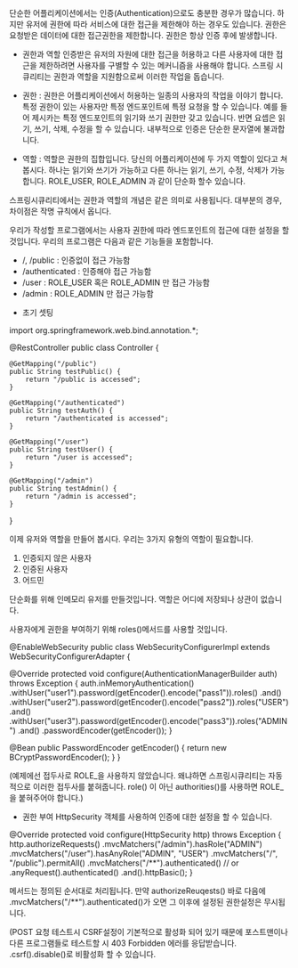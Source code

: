 단순한 어플리케이션에서는 인증(Authentication)으로도 충분한 경우가 많습니다.
하지만 유저에 권한에 따라 서비스에 대한 접근을 제한해야 하는 경우도 있습니다.
권한은 요청받은 데이터에 대한 접근권한을 제한합니다.
권한은 항상 인증 후에 발생합니다.

- 권한과 역할
인증받은 유저의 자원에 대한 접근을 허용하고 다른 사용자에 대한 접근을 제한하려면 사용자를 구별할 수 있는 메커니즘을 사용해야 합니다.
스프링 시큐리티는 권한과 역할을 지원함으로써 이러한 작업을 돕습니다.

* 권한 : 권한은 어플리케이션에서 허용하는 일종의 사용자의 작업을 이야기 합니다.
특정 권한이 있는 사용자만 특정 엔드포인트에 특정 요청을 할 수 있습니다.
예를 들어 제시카는 특정 엔드포인트의 읽기와 쓰기 권한만 갖고 있습니다.
반면 요셉은 읽기, 쓰기, 삭제, 수정을 할 수 있습니다.
내부적으로 인증은 단순한 문자열에 불과합니다.

* 역할 : 역할은 권한의 집합입니다.
당신의 어플리케이션에 두 가지 역할이 있다고 쳐봅시다.
하나는 읽기와 쓰기가 가능하고
다른 하나는 읽기, 쓰기, 수정, 삭제가 가능합니다.
ROLE_USER, ROLE_ADMIN 과 같이 단순화 할수 있습니다.

스프링시큐리티에서는 권한과 역할의 개념은 같은 의미로 사용됩니다.
대부분의 경우, 차이점은 작명 규칙에서 옵니다.

우리가 작성할 프로그램에서는 사용자 권한에 따라 엔드포인트의 접근에 대한 설정을 할 것입니다.
우리의 프로그램은 다음과 같은 기능들을 포함합니다.

* /, /public : 인증없이 접근 가능함
* /authenticated : 인증해야 접근 가능함
* /user : ROLE_USER 혹은 ROLE_ADMIN 만 접근 가능함
* /admin : ROLE_ADMIN 만 접근 가능함

- 초기 셋팅

import org.springframework.web.bind.annotation.*;

@RestController
public class Controller {

    @GetMapping("/public")
    public String testPublic() {
        return "/public is accessed";
    }

    @GetMapping("/authenticated")
    public String testAuth() {
        return "/authenticated is accessed";
    }

    @GetMapping("/user")
    public String testUser() {
        return "/user is accessed";
    }

    @GetMapping("/admin")
    public String testAdmin() {
        return "/admin is accessed";
    }
}


이제 유저와 역할을 만들어 봅시다.
우리는 3가지 유형의 역할이 필요합니다.
1. 인증되지 않은 사용자
2. 인증된 사용자
3. 어드민

단순화를 위해 인메모리 유저를 만들것입니다.
역할은 어디에 저장되나 상관이 없습니다.

사용자에게 권한을 부여하기 위해 roles()메서드를 사용할 것입니다.

@EnableWebSecurity
public class WebSecurityConfigurerImpl extends WebSecurityConfigurerAdapter {

   @Override
   protected void configure(AuthenticationManagerBuilder auth) throws Exception {
       auth.inMemoryAuthentication()
          .withUser("user1").password(getEncoder().encode("pass1")).roles()
          .and()
          .withUser("user2").password(getEncoder().encode("pass2")).roles("USER")
          .and()
          .withUser("user3").password(getEncoder().encode("pass3")).roles("ADMIN")
          .and()
          .passwordEncoder(getEncoder());
   }

   @Bean
   public PasswordEncoder getEncoder() {
       return new BCryptPasswordEncoder();
   }
}


(예제에선 접두사로 ROLE_을 사용하지 않았습니다. 왜냐하면 스프링시큐리티는 자동적으로 이러한 접두사를 붙혀줍니다.
role() 이 아닌 authorities()를 사용하면 ROLE_ 을 붙혀주어야 합니다.)

- 권한 부여
HttpSecurity 객체를 사용하여 인증에 대한 설정을 할 수 있습니다.

@Override
protected void configure(HttpSecurity http) throws Exception {
    http.authorizeRequests()
            .mvcMatchers("/admin").hasRole("ADMIN")
            .mvcMatchers("/user").hasAnyRole("ADMIN", "USER")
            .mvcMatchers("/", "/public").permitAll()
            .mvcMatchers("/**").authenticated() // or .anyRequest().authenticated()
            .and().httpBasic();
}

메서드는 정의된 순서대로 처리됩니다.
만약 authorizeReuqests() 바로 다음에 .mvcMatchers("/**").authenticated()가 오면
그 이후에 설정된 권한설정은 무시됩니다.

(POST 요청 테스트시 CSRF설정이 기본적으로 활성화 되어 있기 때문에 포스트맨이나 다른 프로그램들로 테스트할 시
403 Forbidden 에러를 응답받습니다. .csrf().disable()로 비활성화 할 수 있습니다.
